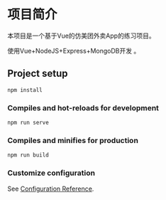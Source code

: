 # 项目简介

本项目是一个基于Vue的仿美团外卖App的练习项目。

使用Vue+NodeJS+Express+MongoDB开发 。

## Project setup
```
npm install
```

### Compiles and hot-reloads for development
```
npm run serve
```

### Compiles and minifies for production
```
npm run build
```

### Customize configuration
See [Configuration Reference](https://cli.vuejs.org/config/).
